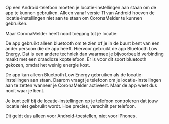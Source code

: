 Op een Android-telefoon moeten je locatie-instellingen aan staan om de app te kunnen gebruiken. Alleen vanaf versie 11 van Android hoeven de locatie-instellingen niet aan te staan om CoronaMelder te kunnen gebruiken. 

Maar CoronaMelder heeft nooit toegang tot je locatie:

De app gebruikt alleen bluetooth om te zien of je in de buurt bent van een ander persoon die de app heeft. Hiervoor gebruikt de app Bluetooth Low Energy. Dat is een andere techniek dan waarmee je bijvoorbeeld verbinding maakt met een draadloze koptelefoon. Er is voor dit soort bluetooth gekozen, omdat het weinig energie kost. 

De app kan alleen Bluetooth Low Energy gebruiken als de locatie-instellingen aan staan. Daarom vraagt je telefoon om je locatie-instellingen aan te zetten wanneer je CoronaMelder activeert. Maar de app weet dus nooit waar je bent. 

Je kunt zelf bij de locatie-instellingen op je telefoon controleren dat jouw locatie niet gebruikt wordt. Hoe precies, verschilt per telefoon. 

Dit geldt dus alleen voor Android-toestellen, niet voor iPhones.
